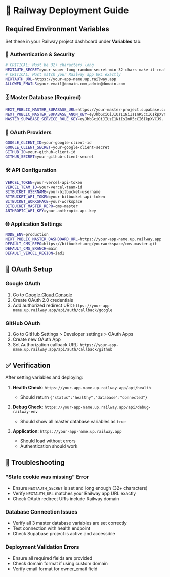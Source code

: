 # 🚀 Railway Deployment Guide

## Required Environment Variables

Set these in your Railway project dashboard under **Variables** tab:

### 🔐 Authentication & Security
```bash
# CRITICAL: Must be 32+ characters long
NEXTAUTH_SECRET=your-super-long-random-secret-min-32-chars-make-it-really-long
# CRITICAL: Must match your Railway app URL exactly
NEXTAUTH_URL=https://your-app-name.up.railway.app
ALLOWED_EMAILS=your-email@domain.com,admin@domain.com
```

### 🗄️ Master Database (Required)
```bash
NEXT_PUBLIC_MASTER_SUPABASE_URL=https://your-master-project.supabase.co
NEXT_PUBLIC_MASTER_SUPABASE_ANON_KEY=eyJhbGciOiJIUzI1NiIsInR5cCI6IkpXVCJ9...
MASTER_SUPABASE_SERVICE_ROLE_KEY=eyJhbGciOiJIUzI1NiIsInR5cCI6IkpXVCJ9...
```

### 🔑 OAuth Providers
```bash
GOOGLE_CLIENT_ID=your-google-client-id
GOOGLE_CLIENT_SECRET=your-google-client-secret
GITHUB_ID=your-github-client-id
GITHUB_SECRET=your-github-client-secret
```

### 🛠️ API Configuration
```bash
VERCEL_TOKEN=your-vercel-api-token
VERCEL_TEAM_ID=your-vercel-team-id
BITBUCKET_USERNAME=your-bitbucket-username
BITBUCKET_API_TOKEN=your-bitbucket-api-token
BITBUCKET_WORKSPACE=your-workspace
BITBUCKET_MASTER_REPO=cms-master
ANTHROPIC_API_KEY=your-anthropic-api-key
```

### 🌐 Application Settings
```bash
NODE_ENV=production
NEXT_PUBLIC_MASTER_DASHBOARD_URL=https://your-app-name.up.railway.app
DEFAULT_CMS_REPO=https://bitbucket.org/yourworkspace/cms-master.git
DEFAULT_CMS_BRANCH=main
DEFAULT_VERCEL_REGION=iad1
```

## 🔧 OAuth Setup

### Google OAuth
1. Go to [Google Cloud Console](https://console.cloud.google.com/)
2. Create OAuth 2.0 credentials
3. Add authorized redirect URI: `https://your-app-name.up.railway.app/api/auth/callback/google`

### GitHub OAuth
1. Go to GitHub Settings > Developer settings > OAuth Apps
2. Create new OAuth App
3. Set Authorization callback URL: `https://your-app-name.up.railway.app/api/auth/callback/github`

## ✅ Verification

After setting variables and deploying:

1. **Health Check**: `https://your-app-name.up.railway.app/api/health`
   - Should return `{"status":"healthy","database":"connected"}`

2. **Debug Check**: `https://your-app-name.up.railway.app/api/debug-railway-env`
   - Should show all master database variables as `true`

3. **Application**: `https://your-app-name.up.railway.app`
   - Should load without errors
   - Authentication should work

## 🚨 Troubleshooting

### "State cookie was missing" Error
- Ensure `NEXTAUTH_SECRET` is set and long enough (32+ characters)
- Verify `NEXTAUTH_URL` matches your Railway app URL exactly
- Check OAuth redirect URIs include Railway domain

### Database Connection Issues
- Verify all 3 master database variables are set correctly
- Test connection with health endpoint
- Check Supabase project is active and accessible

### Deployment Validation Errors
- Ensure all required fields are provided
- Check domain format if using custom domain
- Verify email format for owner_email field
